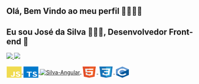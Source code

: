 <div style="display: inline_block"> 
  <h2> Olá, Bem Vindo ao meu perfil 🙏🏾🚀👋</h2>
  <h2> Eu sou José da Silva 👨🏾‍💻, Desenvolvedor Front-end 🔭</h2>
  
</div>


<div align="left">
  <a href="https://portfoliojosesilva.nettlify.app">
  <img height="180em" src="https://github-readme-stats.vercel.app/api?username=Silva-jr&show_icons=true&theme=dracula&include_all_commits=true&count_private=true"/>
  <img height="180em" src="https://github-readme-stats.vercel.app/api/top-langs/?username=Silva-jr&layout=compact&langs_count=7&theme=dracula"/>
</div>
  
<div style="display: inline_block"><br>
  <img align="center" alt="Silva-jr" height="30" width="40" src="https://raw.githubusercontent.com/devicons/devicon/master/icons/javascript/javascript-plain.svg">
  <img align="center" alt="Silva-jr" height="30" width="40" src="https://raw.githubusercontent.com/devicons/devicon/master/icons/typescript/typescript-plain.svg">
  <img align="center" alt="Silva-Angular" height="30" width="40" src="https://cdn.jsdelivr.net/gh/devicons/devicon/icons/angularjs/angularjs-original.svg">
  <img align="center" alt="Silva-HTML" height="30" width="40" src="https://raw.githubusercontent.com/devicons/devicon/master/icons/html5/html5-original.svg">
  <img align="center" alt="Silva-CSS" height="30" width="40" src="https://raw.githubusercontent.com/devicons/devicon/master/icons/css3/css3-original.svg">  
  <img align="center" alt="Silva-Csharp" height="30" width="40" src="https://raw.githubusercontent.com/devicons/devicon/master/icons/c/c-original.svg">  
</div>  
    




